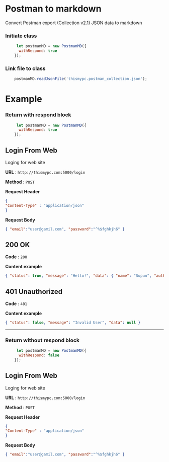# Postman to markdown
Convert Postman  export (Collection v2.1)  JSON data to markdown


### Initiate class
```javascript
     let postmanMD = new PostmanMD({
      withRespond: true
    });
```




### Link file  to  class  
```javascript
    postmanMD.readJsonFile('thismypc.postman_collection.json');
```



# Example

###  Return  with  respond  block
```javascript
     let postmanMD = new PostmanMD({
      withRespond: true
    });
```
## Login From Web 
Loging for web site 

**URL** : `http://thismypc.com:5000/login` 

**Method** : `POST` 

**Request Header** 

```json 
{ 
"Content-Type" : "application/json"
} 
``` 

**Request Body** 

```json 
{ "email":"user@gamil.com", "password":"^%$fghkjh6" } 
``` 

## 200 OK 

**Code** : `200` 

**Content example** 

```json 
{ "status": true, "message": "Hello!", "data": { "name": "Supun", "auth": "bfc6f0295bbab0c80b3d3cfb55dfe5", "id": "5c3d6a25221d01eba0afc9", "ioSocketID": "room1" } } 
``` 

## 401 Unauthorized 

**Code** : `401` 

**Content example** 

```json 
{ "status": false, "message": "Invalid User", "data": null } 
``` 


---
###  Return  without  respond  block
```javascript
     let postmanMD = new PostmanMD({
      withRespond: false
    });
```

## Login From Web 
Loging for web site 

**URL** : `http://thismypc.com:5000/login` 

**Method** : `POST` 

**Request Header** 

```json 
{ 
"Content-Type" : "application/json"
} 
``` 

**Request Body** 

```json 
{ "email":"user@gamil.com", "password":"^%$fghkjh6" } 
```